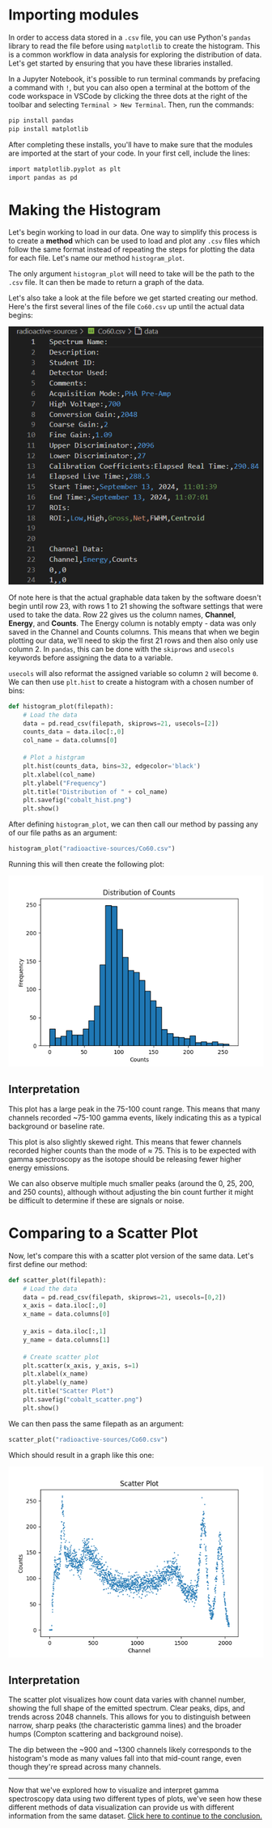 # Importing modules
In order to access data stored in a `.csv` file, you can use Python's `pandas` library to read the file before using `matplotlib` to create the histogram. This is a common workflow in data analysis for exploring the distribution of data. Let's get started by ensuring that you have these libraries installed.

In a Jupyter Notebook, it's possible to run terminal commands by prefacing a command with `!`, but you can also open a terminal at the bottom of the code workspace in VSCode by clicking the three dots at the right of the toolbar and selecting `Terminal > New Terminal`. Then, run the commands:
```bash
pip install pandas
pip install matplotlib
```
After completing these installs, you'll have to make sure that the modules are imported at the start of your code. In your first cell, include the lines:
```bash
import matplotlib.pyplot as plt
import pandas as pd
```
# Making the Histogram
Let's begin working to load in our data. One way to simplify this process is to create a **method** which can be used to load and plot any `.csv` files which follow the same format instead of repeating the steps for plotting the data for each file. Let's name our method `histogram_plot`.

The only argument `histogram_plot` will need to take will be the path to the `.csv` file. It can then be made to return a graph of the data. 

Let's also take a look at the file before we get started creating our method. Here's the first several lines of the file `Co60.csv` up until the actual data begins:

![initial-data](images/extra-data.png)

Of note here is that the actual graphable data taken by the software doesn't begin until row 23, with rows 1 to 21 showing the software settings that were used to take the data. Row 22 gives us the column names, **Channel**, **Energy**, and **Counts**. The Energy column is notably empty - data was only saved in the Channel and Counts columns. This means that when we begin plotting our data, we'll need to skip the first 21 rows and then also only use column 2. In `pandas`, this can be done with the `skiprows` and `usecols` keywords before assigning the data to a variable. 

`usecols` will also reformat the assigned variable so column `2` will become `0`. We can then use `plt.hist` to create a histogram with a chosen number of bins:
```python
def histogram_plot(filepath):
    # Load the data
    data = pd.read_csv(filepath, skiprows=21, usecols=[2])
    counts_data = data.iloc[:,0]
    col_name = data.columns[0]

    # Plot a histgram
    plt.hist(counts_data, bins=32, edgecolor='black')
    plt.xlabel(col_name)
    plt.ylabel("Frequency")
    plt.title("Distribution of " + col_name)
    plt.savefig("cobalt_hist.png")
    plt.show()
```
After defining `histogram_plot`, we can then call our method by passing any of our file paths as an argument:
```python
histogram_plot("radioactive-sources/Co60.csv")
```
Running this will then create the following plot:

![cobalt histogram](images/cobalt_hist.png)

## Interpretation
This plot has a large peak in the 75-100 count range. This means that many channels recorded ~75-100 gamma events, likely indicating this as a typical background or baseline rate.

This plot is also slightly skewed right. This means that fewer channels recorded higher counts than the mode of $\approx$ 75. This is to be expected with gamma spectroscopy as the isotope should be releasing fewer higher energy emissions. 

We can also observe multiple much smaller peaks (around the 0, 25, 200, and 250 counts), although without adjusting the bin count further it might be difficult to determine if these are signals or noise.
# Comparing to a Scatter Plot
Now, let's compare this with a scatter plot version of the same data. Let's first define our method:
```python
def scatter_plot(filepath):
    # Load the data
    data = pd.read_csv(filepath, skiprows=21, usecols=[0,2])
    x_axis = data.iloc[:,0]
    x_name = data.columns[0]

    y_axis = data.iloc[:,1]
    y_name = data.columns[1]
    
    # Create scatter plot
    plt.scatter(x_axis, y_axis, s=1)
    plt.xlabel(x_name)
    plt.ylabel(y_name)
    plt.title("Scatter Plot")
    plt.savefig("cobalt_scatter.png")
    plt.show()
```
We can then pass the same filepath as an argument:
```python
scatter_plot("radioactive-sources/Co60.csv")
```
Which should result in a graph like this one:

![cobalt bar graph](images/cobalt_scatter.png)
## Interpretation
The scatter plot visualizes how count data varies with channel number, showing the full shape of the emitted spectrum. Clear peaks, dips, and trends across 2048 channels. This allows for you to distinguish between narrow, sharp peaks (the characteristic gamma lines) and the broader humps (Compton scattering and background noise).

The dip between the ~900 and ~1300 channels likely corresponds to the histogram's mode as many values fall into that mid-count range, even though they're spread across many channels.

---

Now that we've explored how to visualize and interpret gamma spectroscopy data using two different types of plots, we've seen how these different methods of data visualization can provide us with different information from the same dataset. [Click here to continue to the conclusion.](05_conclusion.md)